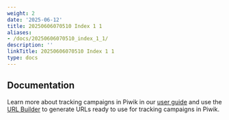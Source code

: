```yaml
---
weight: 2
date: '2025-06-12'
title: 20250606070510 Index 1 1
aliases:
- /docs/20250606070510_index_1_1/
description: ''
linkTitle: 20250606070510 Index 1 1
type: docs
---
```


## Documentation

Learn more about tracking campaigns in Piwik in our [user guide](https://matomo.org/docs/tracking-campaigns/) and use the [URL Builder](https://matomo.org/docs/tracking-campaigns-url-builder/) to generate URLs ready to use for tracking campaigns in Piwik.
